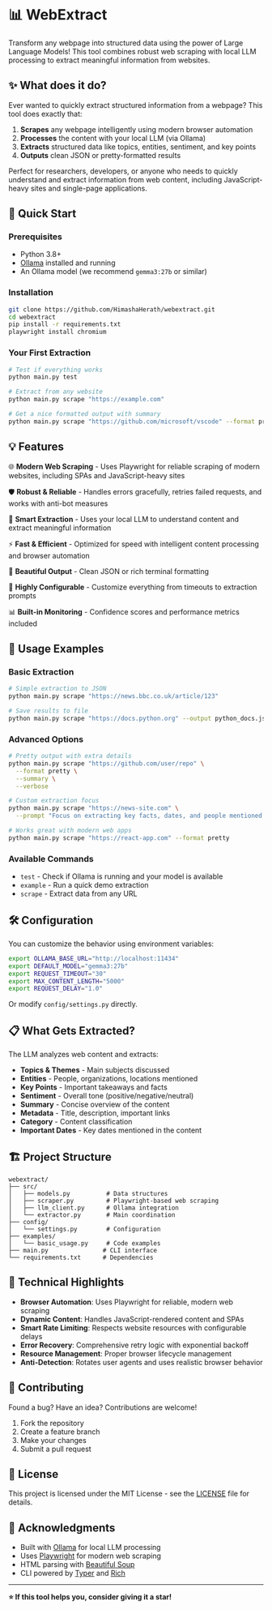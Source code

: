 # 📊 WebExtract

Transform any webpage into structured data using the power of Large Language Models! This tool combines robust web scraping with local LLM processing to extract meaningful information from websites.

## ✨ What does it do?

Ever wanted to quickly extract structured information from a webpage? This tool does exactly that:

1. **Scrapes** any webpage intelligently using modern browser automation
2. **Processes** the content with your local LLM (via Ollama)
3. **Extracts** structured data like topics, entities, sentiment, and key points
4. **Outputs** clean JSON or pretty-formatted results

Perfect for researchers, developers, or anyone who needs to quickly understand and extract information from web content, including JavaScript-heavy sites and single-page applications.

## 🚀 Quick Start

### Prerequisites
- Python 3.8+
- [Ollama](https://ollama.ai/) installed and running
- An Ollama model (we recommend `gemma3:27b` or similar)

### Installation

```bash
git clone https://github.com/HimashaHerath/webextract.git
cd webextract
pip install -r requirements.txt
playwright install chromium
```

### Your First Extraction

```bash
# Test if everything works
python main.py test

# Extract from any website
python main.py scrape "https://example.com"

# Get a nice formatted output with summary
python main.py scrape "https://github.com/microsoft/vscode" --format pretty --summary
```

## 💡 Features

🌐 **Modern Web Scraping** - Uses Playwright for reliable scraping of modern websites, including SPAs and JavaScript-heavy sites

🛡️ **Robust & Reliable** - Handles errors gracefully, retries failed requests, and works with anti-bot measures

🧠 **Smart Extraction** - Uses your local LLM to understand content and extract meaningful information

⚡ **Fast & Efficient** - Optimized for speed with intelligent content processing and browser automation

🎨 **Beautiful Output** - Clean JSON or rich terminal formatting

🔧 **Highly Configurable** - Customize everything from timeouts to extraction prompts

📊 **Built-in Monitoring** - Confidence scores and performance metrics included

## 🎯 Usage Examples

### Basic Extraction
```bash
# Simple extraction to JSON
python main.py scrape "https://news.bbc.co.uk/article/123"

# Save results to file
python main.py scrape "https://docs.python.org" --output python_docs.json
```

### Advanced Options
```bash
# Pretty output with extra details
python main.py scrape "https://github.com/user/repo" \
  --format pretty \
  --summary \
  --verbose

# Custom extraction focus
python main.py scrape "https://news-site.com" \
  --prompt "Focus on extracting key facts, dates, and people mentioned in this news article"

# Works great with modern web apps
python main.py scrape "https://react-app.com" --format pretty
```

### Available Commands
- `test` - Check if Ollama is running and your model is available
- `example` - Run a quick demo extraction  
- `scrape` - Extract data from any URL

## 🛠 Configuration

You can customize the behavior using environment variables:

```bash
export OLLAMA_BASE_URL="http://localhost:11434"
export DEFAULT_MODEL="gemma3:27b"
export REQUEST_TIMEOUT="30"
export MAX_CONTENT_LENGTH="5000"
export REQUEST_DELAY="1.0"
```

Or modify `config/settings.py` directly.

## 📋 What Gets Extracted?

The LLM analyzes web content and extracts:

- **Topics & Themes** - Main subjects discussed
- **Entities** - People, organizations, locations mentioned
- **Key Points** - Important takeaways and facts
- **Sentiment** - Overall tone (positive/negative/neutral)
- **Summary** - Concise overview of the content
- **Metadata** - Title, description, important links
- **Category** - Content classification
- **Important Dates** - Key dates mentioned in the content

## 🏗 Project Structure

```
webextract/
├── src/
│   ├── models.py          # Data structures
│   ├── scraper.py         # Playwright-based web scraping
│   ├── llm_client.py      # Ollama integration
│   └── extractor.py       # Main coordination
├── config/
│   └── settings.py        # Configuration
├── examples/
│   └── basic_usage.py     # Code examples
├── main.py               # CLI interface
└── requirements.txt      # Dependencies
```

## 🚀 Technical Highlights

- **Browser Automation**: Uses Playwright for reliable, modern web scraping
- **Dynamic Content**: Handles JavaScript-rendered content and SPAs
- **Smart Rate Limiting**: Respects website resources with configurable delays
- **Error Recovery**: Comprehensive retry logic with exponential backoff
- **Resource Management**: Proper browser lifecycle management
- **Anti-Detection**: Rotates user agents and uses realistic browser behavior

## 🤝 Contributing

Found a bug? Have an idea? Contributions are welcome!

1. Fork the repository
2. Create a feature branch
3. Make your changes
4. Submit a pull request

## 📄 License

This project is licensed under the MIT License - see the [LICENSE](LICENSE) file for details.

## 🙏 Acknowledgments

- Built with [Ollama](https://ollama.ai/) for local LLM processing
- Uses [Playwright](https://playwright.dev/) for modern web scraping
- HTML parsing with [Beautiful Soup](https://www.crummy.com/software/BeautifulSoup/)
- CLI powered by [Typer](https://typer.tiangolo.com/) and [Rich](https://rich.readthedocs.io/)

---

**⭐ If this tool helps you, consider giving it a star!** 